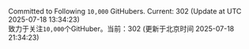 Committed to Following `10,000` GitHubers. Current: <!-- FOLLOWING_COUNT -->302<!-- FOLLOWING_COUNT --> (Update at UTC <!-- LAST_UPDATED -->2025-07-18 13:34:23<!-- LAST_UPDATED -->)<br>
致力于关注`10,000`个GitHuber。当前：<!-- FOLLOWING_COUNT -->302<!-- FOLLOWING_COUNT --> (更新于北京时间 <!-- LAST_UPDATED_CST -->2025-07-18 21:34:23<!-- LAST_UPDATED_CST -->)
